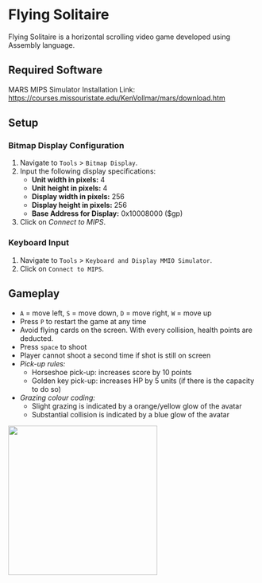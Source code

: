 # Flying Solitaire
Flying Solitaire is a horizontal scrolling video game developed using Assembly language.

## Required Software
MARS MIPS Simulator Installation Link: https://courses.missouristate.edu/KenVollmar/mars/download.htm

## Setup
### Bitmap Display Configuration
1. Navigate to `Tools` > `Bitmap Display`.
2. Input the following display specifications:
    - **Unit width in pixels:** 4
    - **Unit height in pixels:** 4
    - **Display width in pixels:** 256
    - **Display height in pixels:** 256
    - **Base Address for Display:** 0x10008000 ($gp)
3. Click on _Connect to MIPS_.

### Keyboard Input
1. Navigate to `Tools` > `Keyboard and Display MMIO Simulator`.
2. Click on `Connect to MIPS`.

## Gameplay
- `A` = move left, `S` = move down, `D` = move right, `W` = move up
- Press `P` to restart the game at any time
- Avoid flying cards on the screen. With every collision, health points are deducted.
- Press `space` to shoot
- Player cannot shoot a second time if shot is still on screen
- _Pick-up rules:_
    - Horseshoe pick-up: increases score by 10 points
    - Golden key pick-up: increases HP by 5 units (if there is the capacity to do so)
- _Grazing colour coding:_
    - Slight grazing is indicated by a orange/yellow glow of the avatar
    - Substantial collision is indicated by a blue glow of the avatar

<image src="https://user-images.githubusercontent.com/69637288/129254822-650a61b5-b48a-4124-960e-4e56ee8c9fab.png" width="300" height="300">

